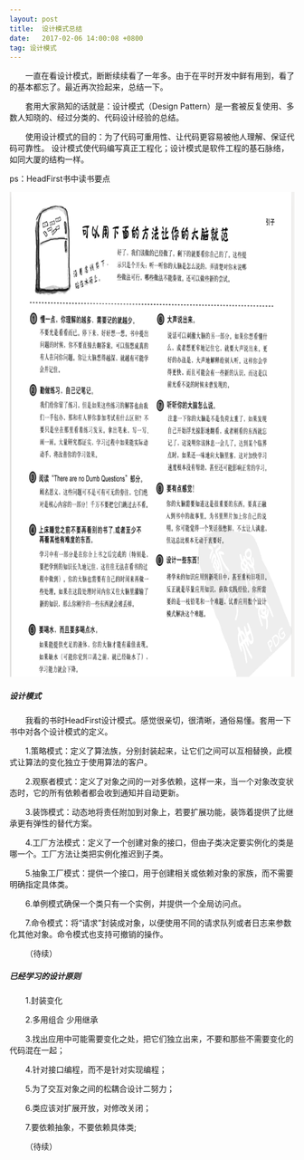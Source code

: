 ```yaml
---
layout: post
title:  设计模式总结
date:   2017-02-06 14:00:08 +0800
tag: 设计模式
---
```

&emsp;&emsp;一直在看设计模式，断断续续看了一年多。由于在平时开发中鲜有用到，看了的基本都忘了。最近再次捡起来，总结一下。

&emsp;&emsp;套用大家熟知的话就是：设计模式（Design Pattern）是一套被反复使用、多数人知晓的、经过分类的、代码设计经验的总结。

&emsp;&emsp;使用设计模式的目的：为了代码可重用性、让代码更容易被他人理解、保证代码可靠性。 设计模式使代码编写真正工程化；设计模式是软件工程的基石脉络，如同大厦的结构一样。

ps：HeadFirst书中读书要点
<div align="center">
	<img src="/images/posts/设计模式原则/读书要点.png" height="857" width="841">
</div>


##### 设计模式

&emsp;&emsp;我看的书时HeadFirst设计模式。感觉很亲切，很清晰，通俗易懂。套用一下书中对各个设计模式的定义。

&emsp;&emsp;1.策略模式：定义了算法族，分别封装起来，让它们之间可以互相替换，此模式让算法的变化独立于使用算法的客户。

&emsp;&emsp;2.观察者模式：定义了对象之间的一对多依赖，这样一来，当一个对象改变状态时，它的所有依赖者都会收到通知并自动更新。

&emsp;&emsp;3.装饰模式：动态地将责任附加到对象上，若要扩展功能，装饰着提供了比继承更有弹性的替代方案。

&emsp;&emsp;4.工厂方法模式：定义了一个创建对象的接口，但由子类决定要实例化的类是哪一个。工厂方法让类把实例化推迟到子类。

&emsp;&emsp;5.抽象工厂模式：提供一个接口，用于创建相关或依赖对象的家族，而不需要明确指定具体类。

&emsp;&emsp;6.单例模式确保一个类只有一个实例，并提供一个全局访问点。

&emsp;&emsp;7.命令模式：将“请求”封装成对象，以便使用不同的请求队列或者日志来参数化其他对象。命令模式也支持可撤销的操作。

&emsp;&emsp;（待续）

##### 已经学习的设计原则

&emsp;&emsp;1.封装变化

&emsp;&emsp;2.多用组合 少用继承

&emsp;&emsp;3.找出应用中可能需要变化之处，把它们独立出来，不要和那些不需要变化的代码混在一起；

&emsp;&emsp;4.针对接口编程，而不是针对实现编程；

&emsp;&emsp;5.为了交互对象之间的松耦合设计二努力；

&emsp;&emsp;6.类应该对扩展开放，对修改关闭；

&emsp;&emsp;7.要依赖抽象，不要依赖具体类;

&emsp;&emsp;（待续）